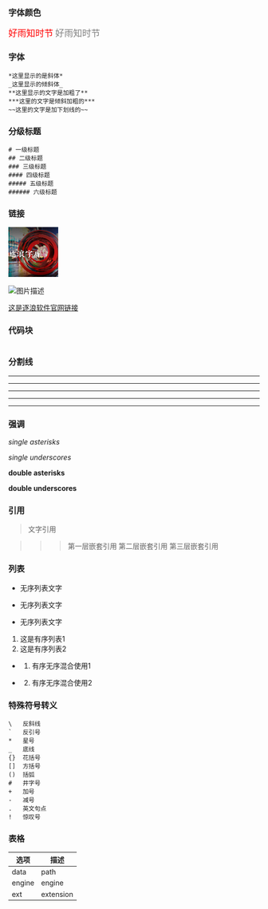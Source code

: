
### 字体颜色
<font face="微软雅黑" size=4 color=red >好雨知时节</font>
<font size=4 color=grey >好雨知时节</font>


### 字体
```
*这里显示的是斜体*
_这里显示的倾斜体_
**这里显示的文字是加粗了**
***这里的文字是倾斜加粗的***
~~这里的文字是加下划线的~~
```

### 分级标题
```
# 一级标题
## 二级标题
### 三级标题
#### 四级标题
##### 五级标题
###### 六级标题  
```



### 链接
![插入同级目录下的图片](测试用.png)

![图片描述](https://picx.zhimg.com/v2-655151875f50fb9bc96a947134bda076_l.jpg)

[这是逐浪软件官网链接](https://zhuanlan.zhihu.com/p/143586985 "欢迎访问逐浪软件官网")

### 代码块
```

```

### 分割线
* * *
***
*****
- - -
---------------------------------------

### 强调
*single asterisks*

_single underscores_

**double asterisks**

__double underscores__

### 引用
> 文字引用

>>>第一层嵌套引用
>>第二层嵌套引用
>第三层嵌套引用
> 

### 列表
* 无序列表文字
+ 无序列表文字
- 无序列表文字
1. 这是有序列表1
2. 这是有序列表2
* 1. 有序无序混合使用1
+ 2. 有序无序混合使用2

### 特殊符号转义
```
\   反斜线
`   反引号
*   星号
_   底线
{}  花括号
[]  方括号
()  括弧
#   井字号
+   加号
-   减号
.   英文句点
!   惊叹号
```

### 表格
| 选项 | 描述 |
| ------ | -------- |
| data   | path  |
| engine | engine  |
| ext    | extension |